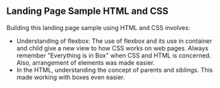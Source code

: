 ## Landing Page Sample HTML and CSS
Building this landing page sample using HTML and CSS involves:
<ul>
    <li> Understanding of flexbox: The use of flexbox and its use in container and child give a new view to how CSS works on web pages. Always remember "Everything is in Box" when CSS and HTML is concerned. Also, arrangement of elements was made easier.</li>
    <li> In the HTML, understanding the concept of parents and siblings. This made working with boxes even easier.</li>
</ul>